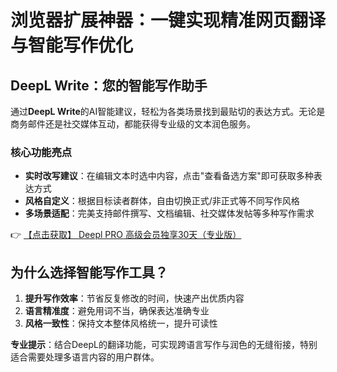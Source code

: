 # 浏览器扩展神器：一键实现精准网页翻译与智能写作优化

## DeepL Write：您的智能写作助手

通过**DeepL Write**的AI智能建议，轻松为各类场景找到最贴切的表达方式。无论是商务邮件还是社交媒体互动，都能获得专业级的文本润色服务。

### 核心功能亮点
- **实时改写建议**：在编辑文本时选中内容，点击"查看备选方案"即可获取多种表达方式
- **风格自定义**：根据目标读者群体，自由切换正式/非正式等不同写作风格
- **多场景适配**：完美支持邮件撰写、文档编辑、社交媒体发帖等多种写作需求

👉 [【点击获取】 Deepl PRO 高级会员独享30天（专业版） ](https://bit.ly/DEepl)

## 为什么选择智能写作工具？
1. **提升写作效率**：节省反复修改的时间，快速产出优质内容
2. **语言精准度**：避免用词不当，确保表达准确专业
3. **风格一致性**：保持文本整体风格统一，提升可读性

**专业提示**：结合DeepL的翻译功能，可实现跨语言写作与润色的无缝衔接，特别适合需要处理多语言内容的用户群体。